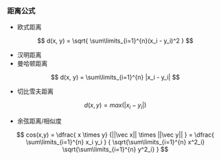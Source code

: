 ### 距离公式

- 欧式距离

$$
d(x, y)
= \sqrt{ \sum\limits_{i=1}^{n}(x_i - y_i)^2 }
$$

- 汉明距离
- 曼哈顿距离

$$
d(x, y)
= \sum\limits_{i=1}^{n} |x_i - y_i|
$$

- 切比雪夫距离

$$
d(x, y)
= max(|x_i - y_i|)
$$

- 余弦距离/相似度

$$
cos(x,y)
= \dfrac{ x \times y} {||\vec x|| \times ||\vec y|| }
= \dfrac{ \sum\limits_{i=1}^{n} x_i y_i }
{
  \sqrt{\sum\limits_{i=1}^{n} x^2_i} 
  \sqrt{\sum\limits_{i=1}^{n} y^2_i}
}
$$

